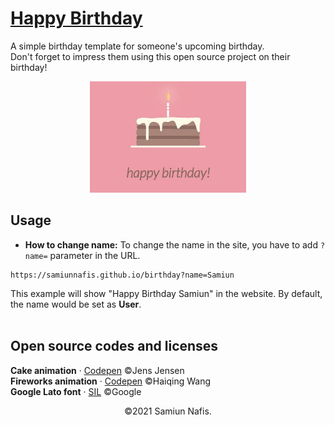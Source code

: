 # [Happy Birthday](https://samiunnafis.github.io/birthday)

A simple birthday template for someone's upcoming birthday.<br>
Don't forget to impress them using this open source project on their birthday!
<p align="center">
	<img width="250px" src="poster.jpg">
</p>

## Usage
* **How to change name:** To change the name in the site, you have to add ``` ?name= ``` parameter in the URL.

```
https://samiunnafis.github.io/birthday?name=Samiun
```

This example will show "Happy Birthday Samiun" in the website. By default, the name would be set as **User**.
<br><br>
## Open source codes and licenses
**Cake animation** &middot; [Codepen](https://codepen.io/JensJ/pen/MzZrbw) ©Jens Jensen
<br>
**Fireworks animation** &middot; [Codepen](https://codepen.io/whqet/pen/Auzch) ©Haiqing Wang
<br>
**Google Lato font** &middot; [SIL](https://scripts.sil.org/cms/scripts/page.php?site_id=nrsi&id=OFL) ©Google
<p align="center">©2021 Samiun Nafis.</p>